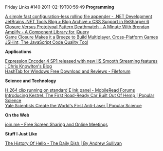 Friday Links #140
2011-02-19T00:56:49
**Programming**

[A simple fast configuration-less rolling file appender - .NET Development](http://galratner.com/blogs/net/archive/2011/02/13/a-simple-fast-configuration-less-rolling-file-appender.aspx)   
[JetBrains .NET Tools Blog » Blog Archive » CSS Support in ReSharper 6](http://blogs.jetbrains.com/dotnet/2011/02/css-support-in-resharper-6/)   
[Closure Versus Prototypal Pattern Deathmatch - A Minute With Brendan](http://www.aminutewithbrendan.com/pages/20110216?utm_source=feedburner&utm_medium=feed&utm_campaign=Feed%3A+AMinuteWithBrendan+%28Minute+With+Brendan%29)   
[Amplify - A Component Library for jQuery](http://amplifyjs.com/?utm_source=javascriptweekly&utm_medium=email)   
[Game Closure Makes it a Breeze to Build Multiplayer, Cross-Platform Games](http://techcrunch.com/2011/02/17/game-closure-makes-it-a-breeze-to-build-multiplayer-cross-platform-games/?utm_source=javascriptweekly&utm_medium=email)   
[JSHint, The JavaScript Code Quality Tool ](http://jshint.com/)

**Applications**

[Expression Encoder 4 SP1 released with new IIS Smooth Streaming features : Chris Knowlton's Blog](http://blogs.iis.net/chriskno/archive/2011/02/15/expression-encoder-4-sp1-released-with-new-iis-smooth-streaming-features.aspx)   
[HashTab for Windows Free Download and Reviews - Fileforum](http://fileforum.betanews.com/detail/HashTab-for-Windows/1096345722/1?utm_source=feedburner&utm_medium=feed&utm_campaign=Feed%3A+fileforum%2Ffull+%28Fileforum+-+full+feed%29)

**Science and Technology**

[H.264 clip running on standard E Ink panel - MobileRead Forums ](http://www.mobileread.com/forums/showthread.php?t=121577&utm_source=feedburner&utm_medium=feed&utm_campaign=Feed%3A+mr%2Ffront+%28MobileRead+Frontpage%29)   
[Introducing Kestrel, The First Road-Ready Car Built Out Of Hemp | Popular Science](http://www.popsci.com/cars/article/2011-02/introducing-first-road-ready-hemp-mobile)   
[Yale Scientists Create the World's First Anti-Laser | Popular Science](http://www.popsci.com/science/article/2011-02/yale-scientists-create-worlds-first-anti-laser)

**On the Web**

[join.me – Free Screen Sharing and Online Meetings](https://join.me/)

**Stuff I Just Like**

[The History Of Hello - The Daily Dish | By Andrew Sullivan](http://andrewsullivan.theatlantic.com/the_daily_dish/2011/02/the-history-of-hello.html)
